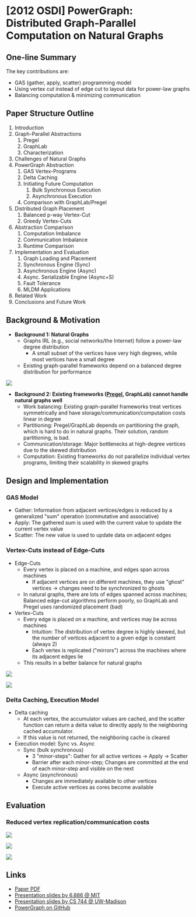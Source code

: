 # \[2012 OSDI] PowerGraph: Distributed Graph-Parallel Computation on Natural Graphs

## One-line Summary

The key contributions are:

* GAS (gather, apply, scatter) programming model
* Using vertex cut instead of edge cut to layout data for power-law graphs
* Balancing computation & minimizing communication

## Paper Structure Outline

1. Introduction
2. Graph-Parallel Abstractions
   1. Pregel
   2. GraphLab
   3. Characterization
3. Challenges of Natural Graphs
4. PowerGraph Abstraction
   1. GAS Vertex-Programs
   2. Delta Caching
   3. Initiating Future Computation
      1. Bulk Synchronous Execution
      2. Asynchronous Execution
   4. Comparison with GraphLab/Pregel
5. Distributed Graph Placement
   1. Balanced p-way Vertex-Cut
   2. Greedy Vertex-Cuts
6. Abstraction Comparison
   1. Computation Imbalance
   2. Communication Imbalance
   3. Runtime Comparison
7. Implementation and Evaluation
   1. Graph Loading and Placement
   2. Synchronous Engine (Sync)
   3. Asynchronous Engine (Async)
   4. Async. Serializable Engine (Async+S)
   5. Fault Tolerance
   6. MLDM Applications
8. Related Work
9. Conclusions and Future Work

## Background & Motivation

* **Background 1: Natural Graphs**
  * Graphs IRL (e.g., social networks/the Internet) follow a power-law degree distribution
    * A small subset of the vertices have very high degrees, while most vertices have a small degree
  * Existing graph-parallel frameworks depend on a balanced degree distribution for performance

![](<../../.gitbook/assets/Screen Shot 2021-07-22 at 3.07.26 PM.png>)

* **Background 2: Existing frameworks (**[**Pregel**](pregel-a-system-for-large-scale-graph-processing.md)**, GraphLab) cannot handle natural graphs well**
  * Work balancing: Existing graph-parallel frameworks treat vertices symmetrically and have storage/communication/computation costs linear in degree
  * Partitioning: Pregel/GraphLab depends on partitioning the graph, which is hard to do in natural graphs. Their solution, random partitioning, is bad.
  * Communication/storage: Major bottlenecks at high-degree vertices due to the skewed distribution
  * Computation: Existing frameworks do not parallelize individual vertex programs, limiting their scalability in skewed graphs

## **Design and Implementation**

### GAS Model

* Gather: Information from adjacent vertices/edges is reduced by a generalized "sum" operation (commutative and associative)
* Apply: The gathered sum is used with the current value to update the current vertex value
* Scatter: The new value is used to update data on adjacent edges

### Vertex-Cuts instead of Edge-Cuts

* Edge-Cuts
  * Every vertex is placed on a machine, and edges span across machines
    * If adjacent vertices are on different machines, they use "ghost" vertices -> changes need to be synchronized to ghosts
  * In natural graphs, there are lots of edges spanned across machines; Balanced edge-cut algorithms perform poorly, so GraphLab and Pregel uses randomized placement (bad)
* Vertex-Cuts
  * Every edge is placed on a machine, and vertices may be across machines
    * Intuition: The distribution of vertex degree is highly skewed, but the number of vertices adjacent to a given edge is constant (always 2)
    * Each vertex is replicated ("mirrors") across the machines where its adjacent edges lie
  * This results in a better balance for natural graphs

![](<../../.gitbook/assets/Screen Shot 2021-07-22 at 3.23.24 PM.png>)

![](<../../.gitbook/assets/Screen Shot 2021-07-22 at 3.34.43 PM.png>)

### Delta Caching, Execution Model

* Delta caching
  * At each vertex, the accumulator values are cached, and the scatter function can return a delta value to directly apply to the neighboring cached accumulator.
  * If this value is not returned, the neighboring cache is cleared
* Execution model: Sync vs. Async
  * Sync (bulk synchronous)
    * 3 "minor-steps": Gather for all active vertices -> Apply -> Scatter
    * Barrier after each minor-step; Changes are committed at the end of each minor-step and visible on the next
  * Async (asynchronous)
    * Changes are immediately available to other vertices
    * Execute active vertices as cores become available

## Evaluation

### Reduced vertex replication/communication costs

![](<../../.gitbook/assets/Screen Shot 2021-07-22 at 3.30.10 PM.png>)

![](<../../.gitbook/assets/Screen Shot 2021-07-22 at 3.56.15 PM.png>)

![](<../../.gitbook/assets/Screen Shot 2021-07-22 at 3.58.33 PM.png>)

## Links

* [Paper PDF](https://www.usenix.org/system/files/conference/osdi12/osdi12-final-167.pdf)
* [Presentation slides by 6.886 @ MIT](https://people.csail.mit.edu/jshun/6886-s20/lectures/lecture11-2.pdf)
* [Presentation slides by CS 744 @ UW-Madison](http://pages.cs.wisc.edu/\~shivaram/cs744-fa20-slides/cs744-powergraph-notes.pdf)
* [PowerGraph on GitHub](https://github.com/jegonzal/PowerGraph)

